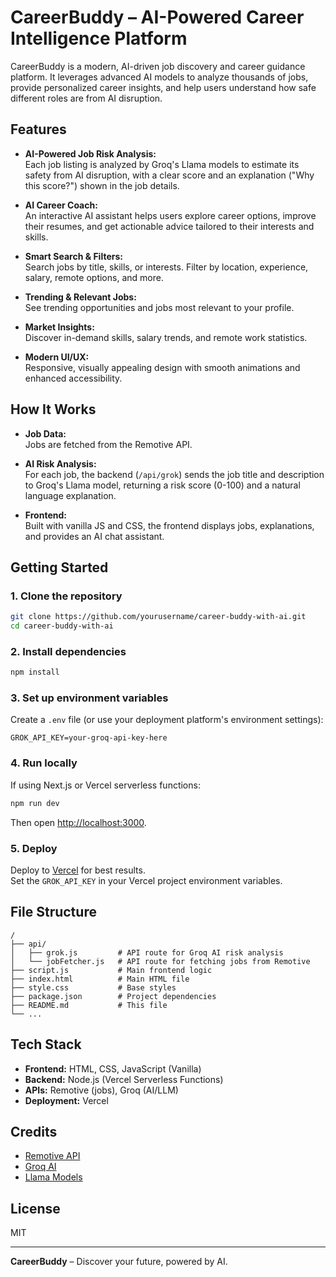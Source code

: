 # CareerBuddy – AI-Powered Career Intelligence Platform

CareerBuddy is a modern, AI-driven job discovery and career guidance platform. It leverages advanced AI models to analyze thousands of jobs, provide personalized career insights, and help users understand how safe different roles are from AI disruption.

## Features

- **AI-Powered Job Risk Analysis:**  
  Each job listing is analyzed by Groq's Llama models to estimate its safety from AI disruption, with a clear score and an explanation ("Why this score?") shown in the job details.

- **AI Career Coach:**  
  An interactive AI assistant helps users explore career options, improve their resumes, and get actionable advice tailored to their interests and skills.

- **Smart Search & Filters:**  
  Search jobs by title, skills, or interests. Filter by location, experience, salary, remote options, and more.

- **Trending & Relevant Jobs:**  
  See trending opportunities and jobs most relevant to your profile.

- **Market Insights:**  
  Discover in-demand skills, salary trends, and remote work statistics.

- **Modern UI/UX:**  
  Responsive, visually appealing design with smooth animations and enhanced accessibility.

## How It Works

- **Job Data:**  
  Jobs are fetched from the Remotive API.

- **AI Risk Analysis:**  
  For each job, the backend (`/api/grok`) sends the job title and description to Groq's Llama model, returning a risk score (0-100) and a natural language explanation.

- **Frontend:**  
  Built with vanilla JS and CSS, the frontend displays jobs, explanations, and provides an AI chat assistant.

## Getting Started

### 1. Clone the repository

```bash
git clone https://github.com/yourusername/career-buddy-with-ai.git
cd career-buddy-with-ai
```

### 2. Install dependencies

```bash
npm install
```

### 3. Set up environment variables

Create a `.env` file (or use your deployment platform's environment settings):

```
GROK_API_KEY=your-groq-api-key-here
```

### 4. Run locally

If using Next.js or Vercel serverless functions:

```bash
npm run dev
```

Then open [http://localhost:3000](http://localhost:3000).

### 5. Deploy

Deploy to [Vercel](https://vercel.com/) for best results.  
Set the `GROK_API_KEY` in your Vercel project environment variables.

## File Structure

```
/
├── api/
│   ├── grok.js         # API route for Groq AI risk analysis
│   └── jobFetcher.js   # API route for fetching jobs from Remotive
├── script.js           # Main frontend logic
├── index.html          # Main HTML file
├── style.css           # Base styles
├── package.json        # Project dependencies
├── README.md           # This file
└── ...
```

## Tech Stack

- **Frontend:** HTML, CSS, JavaScript (Vanilla)
- **Backend:** Node.js (Vercel Serverless Functions)
- **APIs:** Remotive (jobs), Groq (AI/LLM)
- **Deployment:** Vercel

## Credits

- [Remotive API](https://remotive.com/api/remote-jobs)
- [Groq AI](https://groq.com/)
- [Llama Models](https://llama.meta.com/)

## License

MIT

---

**CareerBuddy** – Discover your future, powered by AI.
